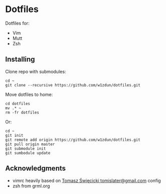 # Dotfiles

Dotfiles for:
 * Vim
 * Mutt
 * Zsh

## Installing

Clone repo with submodules:

```
cd ~
git clone --recursive https://github.com/w1zdun/dotfiles.git
```

Move dotfiles to home:
```
cd dotfiles
mv .* ~
rm -fr dotfiles
```

Or:
```
cd ~
git init
git remote add origin https://github.com/w1zdun/dotfiles.git
git pull origin master
git submodule init
git sumbodule update
```


## Acknowledgments

* vimrc heavily based on [Tomasz Święcicki <tomislater@gmail.com>](https://github.com/tomislater/dotfiles.git) config
* zsh from grml.org 
